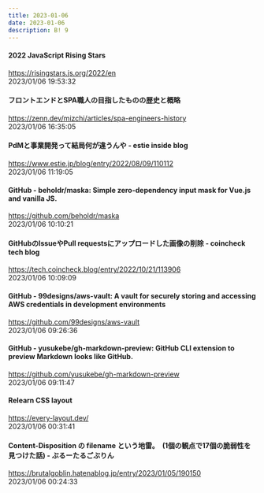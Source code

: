 ```yaml
---
title: 2023-01-06
date: 2023-01-06
description: B! 9
---
```


#### 2022 JavaScript Rising Stars
https://risingstars.js.org/2022/en<br>
2023/01/06 19:53:32<br>


#### フロントエンドとSPA職人の目指したものの歴史と概略
https://zenn.dev/mizchi/articles/spa-engineers-history<br>
2023/01/06 16:35:05<br>


#### PdMと事業開発って結局何が違うんや - estie inside blog
https://www.estie.jp/blog/entry/2022/08/09/110112<br>
2023/01/06 11:19:05<br>


#### GitHub - beholdr/maska: Simple zero-dependency input mask for Vue.js and vanilla JS.
https://github.com/beholdr/maska<br>
2023/01/06 10:10:21<br>


#### GitHubのIssueやPull requestsにアップロードした画像の削除 - coincheck tech blog
https://tech.coincheck.blog/entry/2022/10/21/113906<br>
2023/01/06 10:09:09<br>


#### GitHub - 99designs/aws-vault: A vault for securely storing and accessing AWS credentials in development environments
https://github.com/99designs/aws-vault<br>
2023/01/06 09:26:36<br>


#### GitHub - yusukebe/gh-markdown-preview: GitHub CLI extension to preview Markdown looks like GitHub.
https://github.com/yusukebe/gh-markdown-preview<br>
2023/01/06 09:11:47<br>


#### Relearn CSS layout
https://every-layout.dev/<br>
2023/01/06 00:31:41<br>


#### Content-Disposition の filename という地雷。　(1個の観点で17個の脆弱性を見つけた話) - ぶるーたるごぶりん
https://brutalgoblin.hatenablog.jp/entry/2023/01/05/190150<br>
2023/01/06 00:24:33<br>


